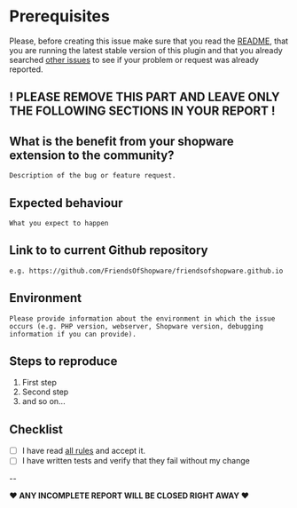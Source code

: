 # Prerequisites

Please, before creating this issue make sure that you read the [README](README.md), that you are running the latest stable version of this plugin and that you already searched [other issues](/FriendsOfShopware/friendsofshopware.github.io/issues?q=is%3Aopen) to see if your problem or request was already reported.

! PLEASE REMOVE THIS PART AND LEAVE ONLY THE FOLLOWING SECTIONS IN YOUR REPORT !
---

## What is the benefit from your shopware extension to the community?

    Description of the bug or feature request.


## Expected behaviour

    What you expect to happen


## Link to to current Github repository

    e.g. https://github.com/FriendsOfShopware/friendsofshopware.github.io

## Environment

    Please provide information about the environment in which the issue occurs (e.g. PHP version, webserver, Shopware version, debugging information if you can provide).


## Steps to reproduce

1. First step
2. Second step
3. and so on...


## Checklist

- [ ] I have read [all rules](/FriendsOfShopware/friendsofshopware.github.io#rules) and accept it.
- [ ] I have written tests and verify that they fail without my change

-- 

**♥ ANY INCOMPLETE REPORT WILL BE CLOSED RIGHT AWAY ♥**

